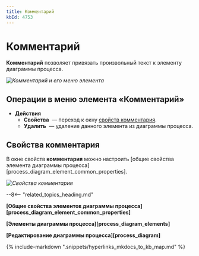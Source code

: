 ```yaml
---
title: Комментарий
kbId: 4753
---
```


# Комментарий

**Комментарий** позволяет привязать произвольный текст к элементу диаграммы процесса.

_![Комментарий и его меню элемента](https://kb.comindware.ru/assets/text_annotation.png)_

## Операции в меню элемента «Комментарий»

- **Действия**
    - **Свойства** *‌* — переход к окну [свойств комментария](#mcetoc_1h2b2muao1).
    - **Удалить** *‌* — удаление данного элемента из диаграммы процесса.

## Свойства комментария

В окне свойств **комментария** можно настроить [общие свойства элемента диаграммы процесса][process_diagram_element_common_properties].

_![Свойства комментария](https://kb.comindware.ru/assets/text_annotation_general_properties.png)_

--8<-- "related_topics_heading.md"

**[Общие свойства элементов диаграммы процесса][process_diagram_element_common_properties]**

**[Элементы диаграммы процесса][process_diagram_elements]**

**[Редактирование диаграммы процесса][process_diagram]**

{% include-markdown ".snippets/hyperlinks_mkdocs_to_kb_map.md" %}
